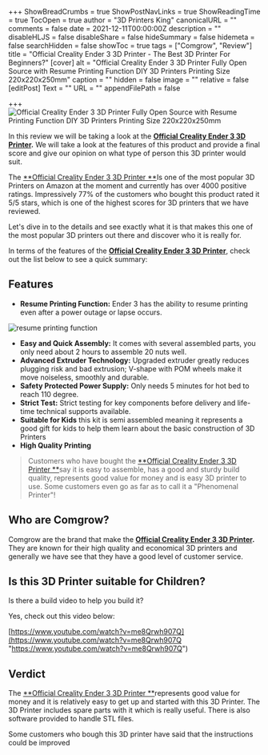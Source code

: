 +++
ShowBreadCrumbs = true
ShowPostNavLinks = true
ShowReadingTime = true
TocOpen = true
author = "3D Printers King"
canonicalURL = ""
comments = false
date = 2021-12-11T00:00:00Z
description = ""
disableHLJS = false
disableShare = false
hideSummary = false
hidemeta = false
searchHidden = false
showToc = true
tags = ["Comgrow", "Review"]
title = "Official Creality Ender 3 3D Printer - The Best 3D Printer For Beginners?"
[cover]
alt = "Official Creality Ender 3 3D Printer Fully Open Source with Resume Printing Function DIY 3D Printers Printing Size 220x220x250mm"
caption = ""
hidden = false
image = ""
relative = false
[editPost]
Text = ""
URL = ""
appendFilePath = false

+++
![Official Creality Ender 3 3D Printer Fully Open Source with Resume Printing Function DIY 3D Printers Printing Size 220x220x250mm](/uploads/61e4e1vskgs-_sx522_.jpg)

In this review we will be taking a look at the [**Official Creality Ender 3 3D Printer**](#)**.**  We will take a look at the features of this product and provide a final score and give our opinion on what type of person this 3D printer would suit.

The [**Official Creality Ender 3 3D Printer **](#)Is one of the most popular 3D Printers on Amazon at the moment and currently has over 4000 positive ratings.  Impressively 77% of the customers who bought this product rated it 5/5 stars, which is one of the highest scores for 3D printers that we have reviewed.

Let's dive in to the details and see exactly what it is that makes this one of the most popular 3D printers out there and discover who it is really for.

In terms of the features of the [**Official Creality Ender 3 3D Printer**](#), check out the list below to see a quick summary:

## Features

* **Resume Printing Function:** Ender 3 has the ability to resume printing even after a power outage or lapse occurs.

![resume printing function](https://m.media-amazon.com/images/S/aplus-media/sc/46b92632-dc34-43e0-8e07-7fe8e9819ff1.__CR0,0,300,300_PT0_SX300_V1___.jpg)

* **Easy and Quick Assembly:** It comes with several assembled parts, you only need about 2 hours to assemble 20 nuts well.
* **Advanced Extruder Technology:** Upgraded extruder greatly reduces plugging risk and bad extrusion; V-shape with POM wheels make it move noiseless, smoothly and durable.
* **Safety Protected Power Supply:** Only needs 5 minutes for hot bed to reach 110 degree.
* **Strict Test:** Strict testing for key components before delivery and life-time technical supports available.
* **Suitable for Kids** this kit is semi assembled meaning it represents a good gift for kids to help them learn about the basic construction of 3D Printers
* **High Quality Printing** 

> Customers who have bought the [**Official Creality Ender 3 3D Printer **](#)say it is easy to assemble, has a good and sturdy build quality, represents good value for money and is easy 3D printer to use.  Some customers even go as far as to call it a "Phenomenal Printer"!

## Who are Comgrow?

Comgrow are the brand that make the [**Official Creality Ender 3 3D Printer**](#)**.**  They are known for their high quality and economical 3D printers and generally we have see that they have a good level of customer service.

## Is this 3D Printer suitable for Children?

Is there a build video to help you build it?

Yes, check out this video below:

[https://www.youtube.com/watch?v=me8Qrwh907Q](https://www.youtube.com/watch?v=me8Qrwh907Q "https://www.youtube.com/watch?v=me8Qrwh907Q")

## Verdict

The [**Official Creality Ender 3 3D Printer **](#)represents good value for money and it is relatively easy to get up and started with this 3D Printer.  The 3D Printer includes spare parts with it which is really useful.  There is also software provided to handle STL files.

Some customers who bough this 3D printer have said that the instructions could be improved